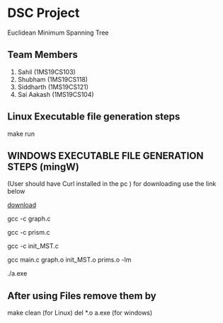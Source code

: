 # DSC Project
Euclidean Minimum Spanning Tree

## Team Members
1. Sahil (1MS19CS103)
2. Shubham (1MS19CS118)
3. Siddharth (1MS19CS121)
4. Sai Aakash (1MS19CS104)

## Linux Executable file generation steps ##

make run

## WINDOWS EXECUTABLE FILE GENERATION STEPS (mingW) ##
(User should have Curl installed in the pc ) 
for downloading use the link below

[download](https://curl.se/windows/)

gcc -c graph.c

gcc -c prism.c

gcc -c init_MST.c

gcc main.c graph.o init_MST.o prims.o -lm


./a.exe

## After using Files remove them by ##

make clean (for Linux)
del *.o a.exe (for windows)
